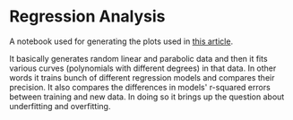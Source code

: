 # Regression Analysis

A notebook used for generating the plots used in 
[this article](https://netrewrite.com/posts/layman-machine-learning-explanation/). 

It basically generates random linear and parabolic data and then it fits various curves 
(polynomials with different degrees) in that data. In other words it trains bunch of different 
regression models and compares their precision. It also compares the differences in 
models' r-squared errors between training and new data. In doing so it brings up the question 
about underfitting and overfitting.
